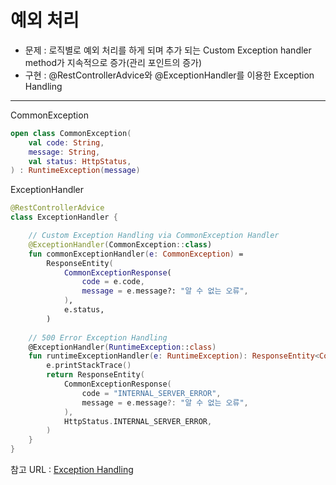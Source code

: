 예외 처리
===
- 문제 : 로직별로 예외 처리를 하게 되며 추가 되는 Custom Exception handler method가 지속적으로 증가(관리 포인트의 증가) 
- 구현 : @RestControllerAdvice와 @ExceptionHandler를 이용한 Exception Handling

---

CommonException
```kotlin
open class CommonException(
    val code: String,
    message: String,
    val status: HttpStatus,
) : RuntimeException(message)
```

ExceptionHandler
```kotlin
@RestControllerAdvice
class ExceptionHandler {

    // Custom Exception Handling via CommonException Handler
    @ExceptionHandler(CommonException::class)
    fun commonExceptionHandler(e: CommonException) =
        ResponseEntity(
            CommonExceptionResponse(
                code = e.code,
                message = e.message?: "알 수 없는 오류",
            ),
            e.status,
        )
    
    // 500 Error Exception Handling
    @ExceptionHandler(RuntimeException::class)
    fun runtimeExceptionHandler(e: RuntimeException): ResponseEntity<CommonExceptionResponse> {
        e.printStackTrace()
        return ResponseEntity(
            CommonExceptionResponse(
                code = "INTERNAL_SERVER_ERROR",
                message = e.message?: "알 수 없는 오류",
            ),
            HttpStatus.INTERNAL_SERVER_ERROR,
        )
    }
}
```

참고 URL : [Exception Handling](https://velog.io/@dhwlddjgmanf/%EA%BC%AC%EB%A6%AC%EB%B3%84-%EC%98%A4%EB%A5%98%EC%9D%BC%EC%A7%80-Exception-Handling%EC%9D%84-%EC%96%B4%EB%96%BB%EA%B2%8C-%ED%95%98%EB%A9%B4-%EB%8D%94-%EC%9E%98%ED%95%A0-%EC%88%98-%EC%9E%88%EC%9D%84%EA%B9%8C)
